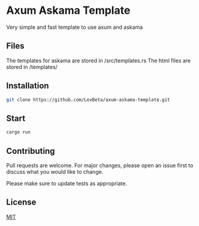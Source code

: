 # Axum Askama Template

Very simple and fast template to use axum and askama

## Files

The templates for askama are stored in /src/templates.rs
The html files are stored in /templates/

## Installation

```bash
git clone https://github.com/LevBeta/axum-askama-template.git
```

## Start

```bash
cargo run
```

## Contributing

Pull requests are welcome. For major changes, please open an issue first
to discuss what you would like to change.

Please make sure to update tests as appropriate.

## License

[MIT](https://choosealicense.com/licenses/mit/)
